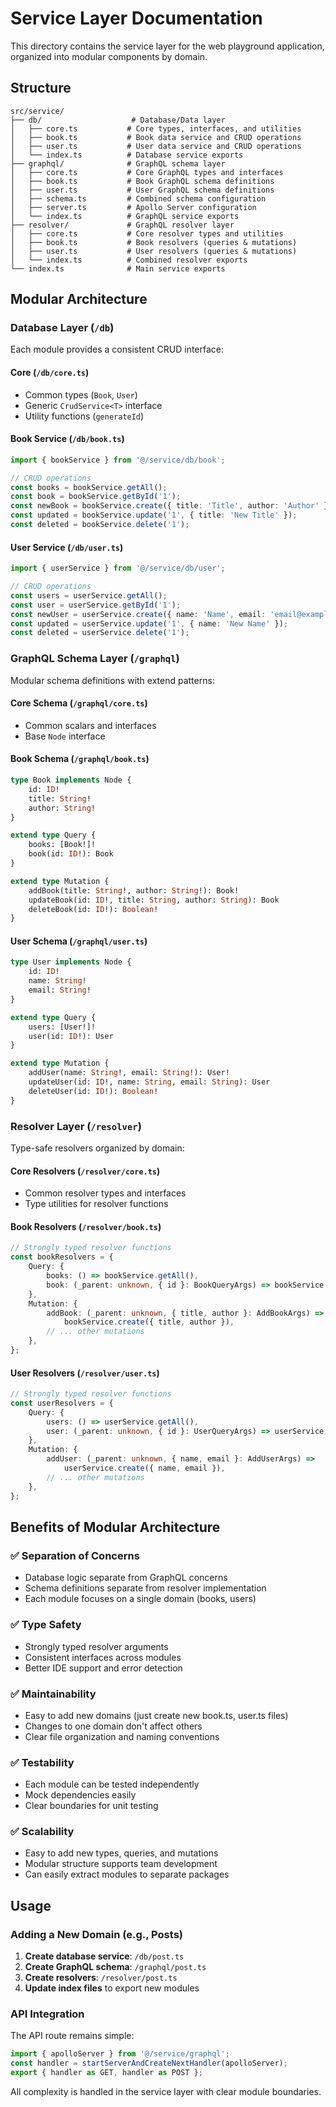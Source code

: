# Service Layer Documentation

This directory contains the service layer for the web playground application, organized into modular components by domain.

## Structure

```
src/service/
├── db/                    # Database/Data layer
│   ├── core.ts           # Core types, interfaces, and utilities
│   ├── book.ts           # Book data service and CRUD operations
│   ├── user.ts           # User data service and CRUD operations
│   └── index.ts          # Database service exports
├── graphql/              # GraphQL schema layer
│   ├── core.ts           # Core GraphQL types and interfaces
│   ├── book.ts           # Book GraphQL schema definitions
│   ├── user.ts           # User GraphQL schema definitions
│   ├── schema.ts         # Combined schema configuration
│   ├── server.ts         # Apollo Server configuration
│   └── index.ts          # GraphQL service exports
├── resolver/             # GraphQL resolver layer
│   ├── core.ts           # Core resolver types and utilities
│   ├── book.ts           # Book resolvers (queries & mutations)
│   ├── user.ts           # User resolvers (queries & mutations)
│   └── index.ts          # Combined resolver exports
└── index.ts              # Main service exports
```

## Modular Architecture

### Database Layer (`/db`)

Each module provides a consistent CRUD interface:

#### **Core (`/db/core.ts`)**
- Common types (`Book`, `User`)
- Generic `CrudService<T>` interface
- Utility functions (`generateId`)

#### **Book Service (`/db/book.ts`)**
```typescript
import { bookService } from '@/service/db/book';

// CRUD operations
const books = bookService.getAll();
const book = bookService.getById('1');
const newBook = bookService.create({ title: 'Title', author: 'Author' });
const updated = bookService.update('1', { title: 'New Title' });
const deleted = bookService.delete('1');
```

#### **User Service (`/db/user.ts`)**
```typescript
import { userService } from '@/service/db/user';

// CRUD operations
const users = userService.getAll();
const user = userService.getById('1');
const newUser = userService.create({ name: 'Name', email: 'email@example.com' });
const updated = userService.update('1', { name: 'New Name' });
const deleted = userService.delete('1');
```

### GraphQL Schema Layer (`/graphql`)

Modular schema definitions with extend patterns:

#### **Core Schema (`/graphql/core.ts`)**
- Common scalars and interfaces
- Base `Node` interface

#### **Book Schema (`/graphql/book.ts`)**
```graphql
type Book implements Node {
    id: ID!
    title: String!
    author: String!
}

extend type Query {
    books: [Book!]!
    book(id: ID!): Book
}

extend type Mutation {
    addBook(title: String!, author: String!): Book!
    updateBook(id: ID!, title: String, author: String): Book
    deleteBook(id: ID!): Boolean!
}
```

#### **User Schema (`/graphql/user.ts`)**
```graphql
type User implements Node {
    id: ID!
    name: String!
    email: String!
}

extend type Query {
    users: [User!]!
    user(id: ID!): User
}

extend type Mutation {
    addUser(name: String!, email: String!): User!
    updateUser(id: ID!, name: String, email: String): User
    deleteUser(id: ID!): Boolean!
}
```

### Resolver Layer (`/resolver`)

Type-safe resolvers organized by domain:

#### **Core Resolvers (`/resolver/core.ts`)**
- Common resolver types and interfaces
- Type utilities for resolver functions

#### **Book Resolvers (`/resolver/book.ts`)**
```typescript
// Strongly typed resolver functions
const bookResolvers = {
    Query: {
        books: () => bookService.getAll(),
        book: (_parent: unknown, { id }: BookQueryArgs) => bookService.getById(id),
    },
    Mutation: {
        addBook: (_parent: unknown, { title, author }: AddBookArgs) => 
            bookService.create({ title, author }),
        // ... other mutations
    },
};
```

#### **User Resolvers (`/resolver/user.ts`)**
```typescript
// Strongly typed resolver functions
const userResolvers = {
    Query: {
        users: () => userService.getAll(),
        user: (_parent: unknown, { id }: UserQueryArgs) => userService.getById(id),
    },
    Mutation: {
        addUser: (_parent: unknown, { name, email }: AddUserArgs) => 
            userService.create({ name, email }),
        // ... other mutations
    },
};
```

## Benefits of Modular Architecture

### ✅ **Separation of Concerns**
- Database logic separate from GraphQL concerns
- Schema definitions separate from resolver implementation
- Each module focuses on a single domain (books, users)

### ✅ **Type Safety**
- Strongly typed resolver arguments
- Consistent interfaces across modules
- Better IDE support and error detection

### ✅ **Maintainability**
- Easy to add new domains (just create new book.ts, user.ts files)
- Changes to one domain don't affect others
- Clear file organization and naming conventions

### ✅ **Testability**
- Each module can be tested independently
- Mock dependencies easily
- Clear boundaries for unit testing

### ✅ **Scalability**
- Easy to add new types, queries, and mutations
- Modular structure supports team development
- Can easily extract modules to separate packages

## Usage

### Adding a New Domain (e.g., Posts)

1. **Create database service**: `/db/post.ts`
2. **Create GraphQL schema**: `/graphql/post.ts`  
3. **Create resolvers**: `/resolver/post.ts`
4. **Update index files** to export new modules

### API Integration

The API route remains simple:
```typescript
import { apolloServer } from '@/service/graphql';
const handler = startServerAndCreateNextHandler(apolloServer);
export { handler as GET, handler as POST };
```

All complexity is handled in the service layer with clear module boundaries.
